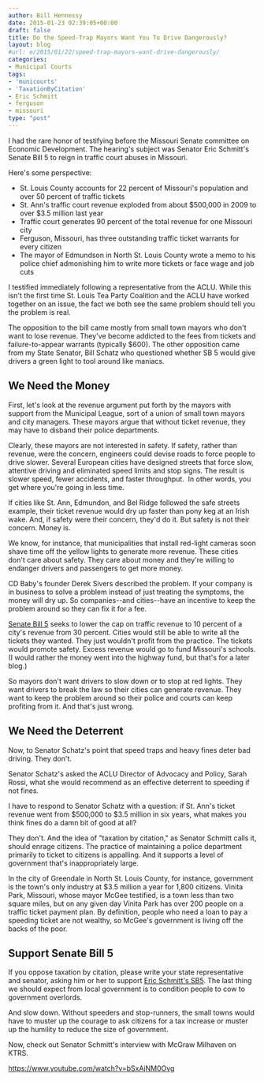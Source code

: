 ```yaml
---
author: Bill Hennessy
date: 2015-01-23 02:39:05+00:00
draft: false
title: Do the Speed-Trap Mayors Want You To Drive Dangerously?
layout: blog
#url: e/2015/01/22/speed-trap-mayors-want-drive-dangerously/
categories:
- Municipal Courts
tags:
- 'municourts'
- 'TaxationByCitation'
- Eric Schmitt
- ferguson
- missouri
type: "post"
---
```


I had the rare honor of testifying before the Missouri Senate committee on Economic Development. The hearing's subject was Senator Eric Schmitt's Senate Bill 5 to reign in traffic court abuses in Missouri.

Here's some perspective:




  * St. Louis County accounts for 22 percent of Missouri's population and over 50 percent of traffic tickets
  * St. Ann's traffic court revenue exploded from about $500,000 in 2009 to over $3.5 million last year
  * Traffic court generates 90 percent of the total revenue for one Missouri city
  * Ferguson, Missouri, has three outstanding traffic ticket warrants for every citizen
  * The mayor of Edmundson in North St. Louis County wrote a memo to his police chief admonishing him to write more tickets or face wage and job cuts


I testified immediately following a representative from the ACLU. While this isn't the first time St. Louis Tea Party Coalition and the ACLU have worked together on an issue, the fact we both see the same problem should tell you the problem is real.

The opposition to the bill came mostly from small town mayors who don't want to lose revenue. They've become addicted to the fees from tickets and failure-to-appear warrants (typically $600). The other opposition came from my State Senator, Bill Schatz who questioned whether SB 5 would give drivers a green light to tool around like maniacs.



## We Need the Money



First, let's look at the revenue argument put forth by the mayors with support from the Municipal League, sort of a union of small town mayors and city managers. These mayors argue that without ticket revenue, they may have to disband their police departments.

Clearly, these mayors are not interested in safety. If safety, rather than revenue, were the concern, engineers could devise roads to force people to drive slower. Several European cities have designed streets that force slow, attentive driving and eliminated speed limits and stop signs. The result is slower speed, fewer accidents, and faster throughput.  In other words, you get where you're going in less time.

If cities like St. Ann, Edmundon, and Bel Ridge followed the safe streets example, their ticket revenue would dry up faster than pony keg at an Irish wake. And, if safety were their concern, they'd do it. But safety is not their concern. Money is.

We know, for instance, that municipalities that install red-light cameras soon shave time off the yellow lights to generate more revenue. These cities don't care about safety. They care about money and they're willing to endanger drivers and passengers to get more money.

CD Baby's founder Derek Sivers described the problem. If your company is in business to solve a problem instead of just treating the symptoms, the money will dry up. So companies--and cities--have an incentive to keep the problem around so they can fix it for a fee.

[Senate Bill 5](https://www.senate.mo.gov/15info/BTS_Web/Bill.aspx?SessionType=R&BillID=160) seeks to lower the cap on traffic revenue to 10 percent of a city's revenue from 30 percent. Cities would still be able to write all the tickets they wanted. They just wouldn't profit from the practice. The tickets would promote safety. Excess revenue would go to fund Missouri's schools. (I would rather the money went into the highway fund, but that's for a later blog.)

So mayors don't want drivers to slow down or to stop at red lights. They want drivers to break the law so their cities can generate revenue. They want to keep the problem around so their police and courts can keep profiting from it. And that's just wrong.



## We Need the Deterrent



Now, to Senator Schatz's point that speed traps and heavy fines deter bad driving. They don't.

Senator Schatz's asked the ACLU Director of Advocacy and Policy, Sarah Rossi, what she would recommend as an effective deterrent to speeding if not fines.

I have to respond to Senator Schatz with a question: if St. Ann's ticket revenue went from $500,000 to $3.5 million in six years, what makes you think fines do a damn bit of good at all?

They don't. And the idea of "taxation by citation," as Senator Schmitt calls it, should enrage citizens. The practice of maintaining a police department primarily to ticket to citizens is appalling. And it supports a level of government that's inappropriately large.

In the city of Greendale in North St. Louis County, for instance, government is the town's only industry at $3.5 million a year for 1,800 citizens. Vinita Park, Missouri, whose mayor McGee testified, is a town less than two square miles, but on any given day Vinita Park has over 200 people on a traffic ticket payment plan. By definition, people who need a loan to pay a speeding ticket are not wealthy, so McGee's government is living off the backs of the poor.



## Support Senate Bill 5



If you oppose taxation by citation, please write your state representative and senator, asking him or her to support [Eric Schmitt's SB5](https://www.senate.mo.gov/media/15info/schmitt/releases/012115-SB5.html). The last thing we should expect from local government is to condition people to cow to government overlords.

And slow down. Without speeders and stop-runners, the small towns would have to muster up the courage to ask citizens for a tax increase or muster up the humility to reduce the size of government.

Now, check out Senator Schmitt's interview with McGraw Milhaven on KTRS.

https://www.youtube.com/watch?v=bSxAjNM0Ovg
